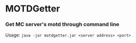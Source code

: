 # MOTDGetter
### Get MC server's motd through command line
Usage: `java -jar motdgetter.jar <server address> <port>`
